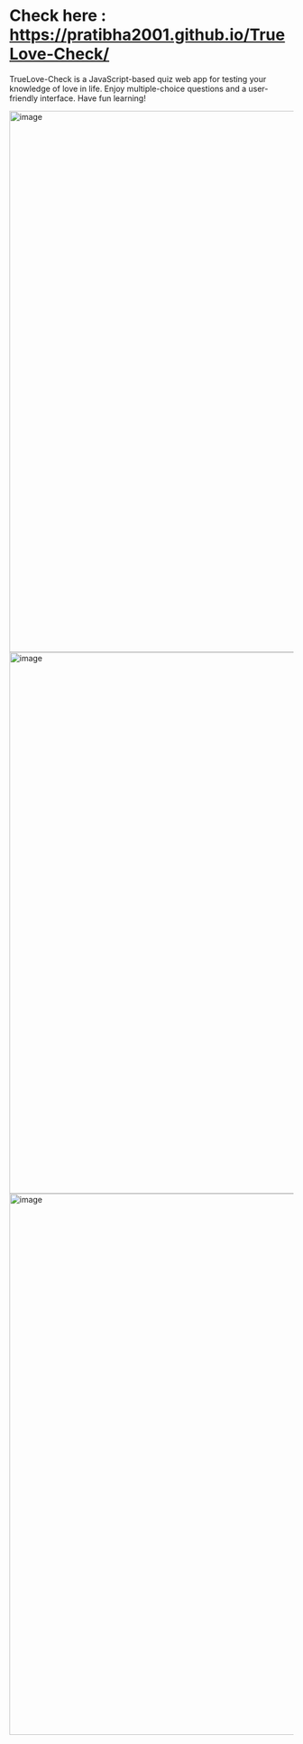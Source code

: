 # Check here : https://pratibha2001.github.io/TrueLove-Check/
TrueLove-Check is a JavaScript-based quiz web app for testing your knowledge of love in life. Enjoy multiple-choice questions and a user-friendly interface. Have fun learning!

<img width="960" alt="image" src="https://github.com/pratibha2001/TrueLove-Check/assets/85070588/57e9df26-ac2c-4b70-a5d6-9171a28243ba">
<br>
<img width="960" alt="image" src="https://github.com/pratibha2001/TrueLove-Check/assets/85070588/b3489c09-6505-4094-a8bc-e1b5b49e0bac">

<br>
<img width="960" alt="image" src="https://github.com/pratibha2001/TrueLove-Check/assets/85070588/0c138f8d-b49b-4947-baa5-acdc87aaa78b">

